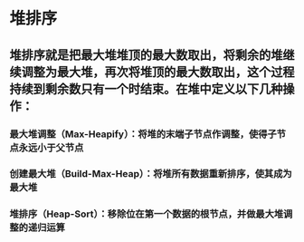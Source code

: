# 堆排序


## 堆排序就是把最大堆堆顶的最大数取出，将剩余的堆继续调整为最大堆，再次将堆顶的最大数取出，这个过程持续到剩余数只有一个时结束。在堆中定义以下几种操作：

### 最大堆调整（Max-Heapify）：将堆的末端子节点作调整，使得子节点永远小于父节点

### 创建最大堆（Build-Max-Heap）：将堆所有数据重新排序，使其成为最大堆

### 堆排序（Heap-Sort）：移除位在第一个数据的根节点，并做最大堆调整的递归运算
